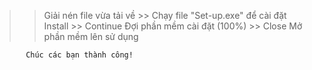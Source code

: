 >> Giải nén file vừa tải về >> Chạy file "Set-up.exe" để cài đặt
>> Install >> Continue
>> Đợi phần mềm cài đặt (100%) >> Close
>> Mở phần mềm lên sử dụng

           Chúc các bạn thành công!
